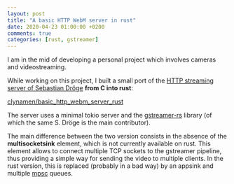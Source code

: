 ```yaml
---
layout: post
title: "A basic HTTP WebM server in rust"
date: 2020-04-23 01:00:00 +0200
comments: true
categories: [rust, gstreamer]
---
```


I am in the mid of developing a personal project which involves cameras and videostreaming.

While working on this project, I built a small port of the [HTTP streaming server of Sebastian Dröge](https://github.com/sdroege/http-launch) **from C into rust**:

[clynamen/basic_http_webm_server_rust](https://github.com/clynamen/basic_http_webm_server_rust)

The server uses a minimal tokio server and the [gstreamer-rs](https://gitlab.freedesktop.org/gstreamer/gstreamer-rs) library (of which the same S. Dröge is the main contributor).

The main difference between the two version consists in the absence of the **multisocketsink** element, which is not currently available on rust. This element allows to connect multiple TCP sockets to the gstreamer pipeline, thus providing a simple way for sending the video to multiple clients. In the rust version, this is replaced (probably in a bad way) by an appsink and multiple [mpsc](https://doc.rust-lang.org/std/sync/mpsc/) queues.
